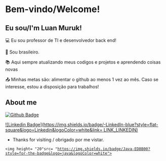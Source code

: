 # Bem-vindo/Welcome!

 

## Eu sou/I'm Luan Muruk!

 

:computer: Eu sou professor de TI e desenvolvedor back end!

:house_with_garden: Sou brasileiro.

:books: Aqui sempre atualizando meus codigos e projetos e aprendendo coisas novas

:outbox_tray: Minhas metas são: alimentar o github ao menos 1 vez ao mês. Caso se interesse, estou a disposição para trabalhos!

 

## About me

[![Github Badge](https://img.shields.io/badge/-Github-000?style=flat-square&logo=Github&logoColor=white&link=https://www.github.com/ProfMuruk)](https://www.github.com/ProfMuruk)

[![Linkedin Badge](https://img.shields.io/badge/-LinkedIn-blue?style=flat-square&logo=Linkedin&logoColor=white&link= LINK_LINKEDIN)](www.linkedin.com/in/luan-muruk-ferreira-tonaco-885a0291)

- Thanks for visiting / obrigado por me vistar.

<code><img height= "20"src= "https://img.shields.io/badge/Java-ED8B00?style=for-the-badge&logo=java&logoColor=white"></code>
